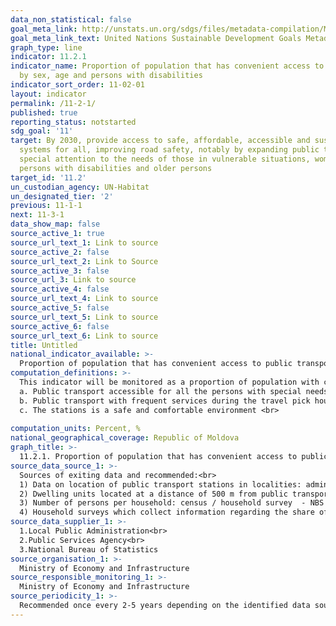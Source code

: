 ```yaml
---
data_non_statistical: false
goal_meta_link: http://unstats.un.org/sdgs/files/metadata-compilation/Metadata-Goal-11.pdf
goal_meta_link_text: United Nations Sustainable Development Goals Metadata (pdf 2066kB)
graph_type: line
indicator: 11.2.1
indicator_name: Proportion of population that has convenient access to public transport,
  by sex, age and persons with disabilities
indicator_sort_order: 11-02-01
layout: indicator
permalink: /11-2-1/
published: true
reporting_status: notstarted
sdg_goal: '11'
target: By 2030, provide access to safe, affordable, accessible and sustainable transport
  systems for all, improving road safety, notably by expanding public transport, with
  special attention to the needs of those in vulnerable situations, women, children,
  persons with disabilities and older persons
target_id: '11.2'
un_custodian_agency: UN-Habitat
un_designated_tier: '2'
previous: 11-1-1
next: 11-3-1
data_show_map: false
source_active_1: true
source_url_text_1: Link to source
source_active_2: false
source_url_text_2: Link to Source
source_active_3: false
source_url_3: Link to source
source_active_4: false
source_url_text_4: Link to source
source_active_5: false
source_url_text_5: Link to source
source_active_6: false
source_url_text_6: Link to source
title: Untitled
national_indicator_available: >-
  Proportion of population that has convenient access to public transport
computation_definitions: >-
  This indicator will be monitored as a proportion of population with convenient access to public transport. Access to public transport is considered to be convenient when an officially acknowledged station is accessible at a distance of 0.5 km from the point of reference, such as house, school, place of work, market, etc. Additional criteria for defining convenient public transportation include: <br> 
  a. Public transport accessible for all the persons with special needs, including for those with physical, visual and/or hearing impairments, as well as for those with temporary disabilities, elderly people, children and other persons in vulnerable situations.<br> 
  b. Public transport with frequent services during the travel pick hours <br> 
  c. The stations is a safe and comfortable environment <br> 
  
computation_units: Percent, %
national_geographical_coverage: Republic of Moldova
graph_title: >-
  11.2.1. Proportion of population that has convenient access to public transport 
source_data_source_1: >-
  Sources of exiting data and recommended:<br> 
  1) Data on location of public transport stations in localities: administration of localities or service providers, GIS data <br> 
  2) Dwelling units located at a distance of 500 m from public transport stations: census, GIS data<br> 
  3) Number of persons per household: census / household survey  - NBS <br> 
  4) Household surveys which collect information regarding the share of households which state that they have access to public transport means at a distance up to 0.5 km. Household surveys may collected also information about quality of the service -NSB 
source_data_supplier_1: >-
  1.Local Public Administration<br> 
  2.Public Services Agency<br> 
  3.National Bureau of Statistics
source_organisation_1: >-
  Ministry of Economy and Infrastructure
source_responsible_monitoring_1: >-
  Ministry of Economy and Infrastructure
source_periodicity_1: >-
  Recommended once every 2-5 years depending on the identified data source
---
```


